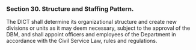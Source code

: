 ### Section 30. Structure and Staffing Pattern.

The DICT shall determine its organizational structure and create new divisions or units as it may deem necessary, subject to the approval of the DBM,
and shall appoint officers and employees of the Department in accordance with the Civil Service Law, rules and regulations.
